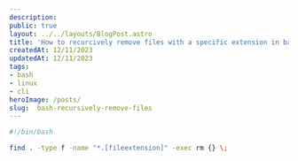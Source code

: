 ```yaml
---
description:
public: true
layout: ../../layouts/BlogPost.astro
title: 'How to recurcively remove files with a specific extension in bash'
createdAt: 12/11/2023
updatedAt: 12/11/2023
tags:
- bash
- linux
- cli
heroImage: /posts/
slug:  bash-recursively-remove-files
---
```


```bash
#!/bin/bash

find . -type f -name "*.[fileextension]" -exec rm {} \;
```

